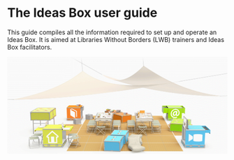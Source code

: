 # The Ideas Box user guide
This guide compiles all the information required to set up and operate an Ideas Box. It is aimed at Libraries Without Borders (LWB) trainers and Ideas Box facilitators.

![](boxopen.png)
